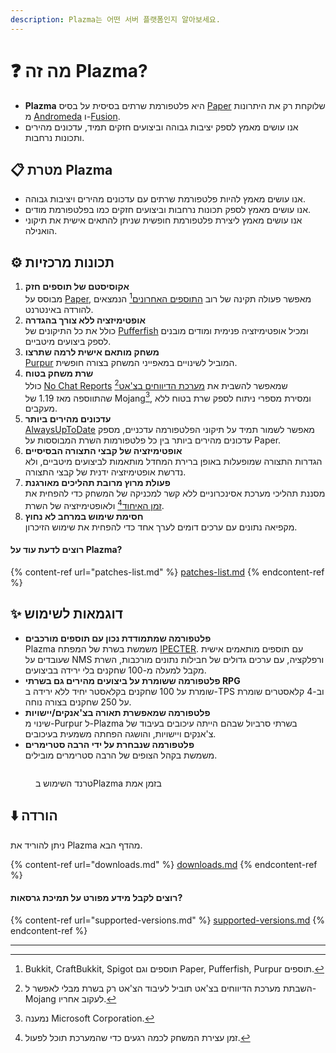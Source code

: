```yaml
---
description: Plazma는 어떤 서버 플랫폼인지 알아보세요.
---
```


# ❓ מה זה Plazma?

- **Plazma** היא פלטפורמת שרתים בסיסית על בסיס [Paper](https://github.com/PaperMC/Paper) שלוקחת רק את היתרונות מ [Andromeda](https://github.com/EarendelArchived/Andromeda) ו-[Fusion](https://github.com/RuinedTechnologyUnify/Fusion).
- אנו עושים מאמץ לספק יציבות גבוהה וביצועים חזקים תמיד, עדכונים מהירים ותכונות נרחבות.

## 📋 מטרת Plazma <a href="#id-1" id="id-1"></a>

- אנו עושים מאמץ להיות פלטפורמת שרתים עם עדכונים מהירים ויציבות גבוהה.
- אנו עושים מאמץ לספק תכונות נרחבות וביצועים חזקים כמו בפלטפורמת מודים.
- אנו עושים מאמץ ליצירת פלטפורמת חופשית שניתן להתאים אישית את תיקוני הואנילה.

## ⚙️ תכונות מרכזיות <a href="#id-2" id="id-2"></a>

1. **אקוסיסטם של תוספים חזק**\
   מבוסס על [Paper](https://github.com/PaperMC/Paper), מאפשר פעולה תקינה של רוב [התוספים האחרונים](#user-content-fn-1)[^1] הנמצאים להורדה באינטרנט.
2. **אופטימיזציה ללא צורך בהגדרה**\
   כולל את כל התיקונים של [Pufferfish](https://github.com/pufferfish-gg/Pufferfish) ומכיל אופטימיזציה פנימית ומודים מובנים לספק ביצועים מיטביים.
3. **משחק מותאם אישית לרמה שתרצו**\
   [Purpur](https://github.com/PurpurMC/Purpur) המוביל לשינויים במאפייני המשחק בצורה חופשית.
4. **שרת משחק בטוח**\
   כולל [No Chat Reports](https://github.com/Aizistral-Studios/No-Chat-Reports) שמאפשר להשבית את [מערכת הדיווחים בצ'אט](#user-content-fn-3)[^3] שהתווספה מאז 1.19 של Mojang[^2], ומסירת מספרי ניתוח לספק שרת בטוח ללא מעקבים.
5. **עדכונים מהירים ביותר**\
   [AlwaysUpToDate](https://github.com/PlazmaMC/AlwaysUpToDate) מאפשר לשמור תמיד על תיקוני הפלטפורמה עדכניים, מספק עדכונים מהירים ביותר בין כל פלטפורמות השרת המבוססות על Paper.
6. **אופטימיזציה של קבצי התצורה הבסיסיים**\
   הגדרות התצורה שמופעלות באופן ברירת המחדל מותאמות לביצועים מיטביים, ולא נדרשת אופטימיזציה ידנית של קבצי התצורה.
7. **פעולת מרוץ מרובת תהליכים מאורגנת**\
   מסננת תהליכי מערכת אסינכרוניים ללא קשר למכניקה של המשחק כדי להפחית את [זמן האיחוד](#user-content-fn-4)[^4] ולאופטימיזציה של השרת.
8. **חסימת שימוש במרחב לא נחוץ**\
   מקפיאה נתונים עם ערכים דומים לערך אחד כדי להפחית את שימוש הזיכרון.

#### רוצים לדעת עוד על Plazma? <a href="#etc-1" id="etc-1"></a>

{% content-ref url="patches-list.md" %}
[patches-list.md](patches-list.md)
{% endcontent-ref %}

## ✨ דוגמאות לשימוש <a href="#id-3" id="id-3"></a>

- **פלטפורמה שמתמודדת נכון עם תוספים מורכבים**\
  Plazma משמשת בשרת של המפתח [IPECTER](https://github.com/IPECTER). עם תוספים מותאמים אישית שעובדים על NMS ורפלקציה, עם ערכים גדולים של חבילות נתונים מורכבות, השרת מקבל למעלה מ-100 שחקנים בלי ירידה בביצועים.
- **פלטפורמה ששומרת על ביצועים מהירים גם בשרתי RPG**\
  שומרת על 100 שחקנים בקלאסטר יחיד ללא ירידה ב-TPS וב-4 קלאסטרים שומרת על 250 שחקנים בצורה נוחה.
- **פלטפורמה שמאפשרת תאורה בצ'אנקים/יישויות**\
  שינוי מ-Purpur ל-Plazma בשרתי סרביול שבהם הייתה עיכובים בעיבוד של צ'אנקים ויישויות, והושגה הפחתה משמעית בעיכובים.
- **פלטפורמה שנבחרת על ידי הרבה סטרימרים**\
  משמשת בקהל הצופים של הרבה סטרימרים מובילים.

<figure><img src="https://camo.githubusercontent.com/22acffd515755c2cee2078a7697ff35351c5ec7148eb2806deedbe63df1c4ed7/68747470733a2f2f6273746174732e6f72672f7369676e6174757265732f7365727665722d696d706c656d656e746174696f6e2f506c617a6d612e737667" alt=""><figcaption><p>טרנד השימוש בPlazma בזמן אמת</p></figcaption></figure>

## ⬇️ הורדה

ניתן להוריד את Plazma מהדף הבא.

{% content-ref url="downloads.md" %}
[downloads.md](downloads.md)
{% endcontent-ref %}

#### רוצים לקבל מידע מפורט על תמיכת גרסאות?

{% content-ref url="supported-versions.md" %}
[supported-versions.md](supported-versions.md)
{% endcontent-ref %}

***

[^1]: Bukkit, CraftBukkit, Spigot תוספים וגם Paper, Pufferfish, Purpur תוספים.

[^2]: נמענה Microsoft Corporation.

[^3]: השבתת מערכת הדיווחים בצ'אט תוביל לעיבוד הצ'אט רק בשרת מבלי לאפשר ל-Mojang לעקוב אחריו.

[^4]: זמן עצירת המשחק לכמה רגעים כדי שהמערכת תוכל לפעול.
